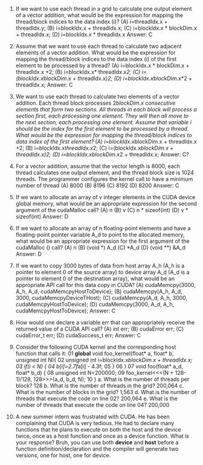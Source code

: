 1) If we want to use each thread in a grid to calculate one output element of a vector addition,
what would be the expression for mapping the thread/block indices to the data index (i)?
(A) i=threadIdx.x + threadIdx.y;
(B) i=blockIdx.x + threadIdx.x;
(C) i=blockIdx.x * blockDim.x + threadIdx.x;
(D) i=blockIdx.x * threadIdx.x
Answer: C

2) Assume that we want to use each thread to calculate two adjacent elements of a vector addition. What would be the expression for mapping the thread/block indices to the data index (i) of the first element to be processed by a thread?
(A) i=blockIdx.x * blockDim.x + threadIdx.x +2;
(B) i=blockIdx.x* threadIdx.x*2;
(C) i=(blockIdx.x*blockDim.x + threadIdx.x)*2;
(D) i=blockIdx.x*blockDim.x*2 + threadIdx.x;
Answer: C

3) We want to use each thread to calculate two elements of a vector addition. Each thread block processes 2*blockDim.x consecutive elements that form two sections. All threads in each block will process a section first, each processing one element. They will then all move to the next section, each processing one element. Assume that variable i should be the index for the first element to be processed by a thread. What would be the expression for mapping the thread/block indices to data index of the first element?
(A) i=blockIdx.x*blockDim.x + threadIdx.x +2;
(B) i=blockIdx.x*threadIdx.x*2;
(C) i=(blockIdx.x*blockDim.x + threadIdx.x)*2;
(D) i=blockIdx.x*blockDim.x*2 + threadIdx.x;
Answer: C?

4) For a vector addition, assume that the vector length is 8000, each thread
calculates one output element, and the thread block size is 1024 threads. The
programmer configures the kernel call to have a minimum number of thread
(A) 8000
(B) 8196
(C) 8192
(D) 8200
Answer: C

5) If we want to allocate an array of v integer elements in the CUDA device
global memory, what would be an appropriate expression for the second
argument of the cudaMalloc call?
(A) n
(B) v
(C) n * sizeof(int)
(D) v * sizeof(int)
Answer: D

6) If we want to allocate an array of n floating-point elements and have a
floating-point pointer variable A_d to point to the allocated memory, what
would be an appropriate expression for the first argument of the cudaMalloc
() call?
(A) n
(B) (void *) A_d
(C) *A_d
(D) (void **) &A_d
Answer: D

7) If we want to copy 3000 bytes of data from host array A_h (A_h is a pointer
to element 0 of the source array) to device array A_d (A_d is a pointer to
element 0 of the destination array), what would be an appropriate API call
for this data copy in CUDA?
(A) cudaMemcpy(3000, A_h, A_d, cudaMemcpyHostToDevice);
(B) cudaMemcpy(A_h, A_d, 3000, cudaMemcpyDeviceTHost);
(C) cudaMemcpy(A_d, A_h, 3000, cudaMemcpyHostToDevice);
(D) cudaMemcpy(3000, A_d, A_h, cudaMemcpyHostToDevice);
Answer: C

8) How would one declare a variable err that can appropriately receive the
returned value of a CUDA API call?
(A) int err;
(B) cudaError err;
(C) cudaError_t err;
(D) cudaSuccess_t err;
Answer: C

9) Consider the following CUDA kernel and the corresponding host function
that calls it:
01  __global__ void foo_kernel(float* a, float* b, unsigned int N){
02      unsigned int i=blockIdx.x*blockDim.x + threadIdx.x;
03      if(i < N) {
04          b[i]=2.7f*a[i] - 4.3f;
05      }
06  }
07  void foo(float* a_d, float* b_d) {
08      unsigned int N=200000;
09      foo_kernel<<<(N + 128-1)/128, 128>>>(a_d, b_d, N);
10  }
a. What is the number of threads per block? 128
b. What is the number of threads in the grid? 200,064
c. What is the number of blocks in the grid? 1,563
d. What is the number of threads that execute the code on line 02? 200,064
e. What is the number of threads that execute the code on line 04? 200,000

10) A new summer intern was frustrated with CUDA. He has been complaining
that CUDA is very tedious. He had to declare many functions that he plans
to execute on both the host and the device twice, once as a host function and
once as a device function. What is your response?
Bruh, you can use both __device__ and __host__ before a function definition/declaration and the compiler will generate two versions, one for host, one for device.